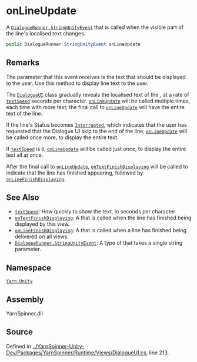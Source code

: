 # onLineUpdate

A [`DialogueRunner.StringUnityEvent`](../dialoguerunner.stringunityevent.md) that is called when the visible part of the line's localised text changes.

```csharp
public DialogueRunner.StringUnityEvent onLineUpdate
```

## Remarks

The  parameter that this event receives is the text that should be displayed to the user. Use this method to display line text to the user.

The [`DialogueUI`](./) class gradually reveals the localised text of the , at a rate of [`textSpeed`](dialogueui.textspeed.md) seconds per character. [`onLineUpdate`](dialogueui.onlineupdate.md) will be called multiple times, each time with more text; the final call to [`onLineUpdate`](dialogueui.onlineupdate.md) will have the entire text of the line.

If the line's Status becomes [`Interrupted`](../linestatus/linestatus.interrupted.md), which indicates that the user has requested that the Dialogue UI skip to the end of the line, [`onLineUpdate`](dialogueui.onlineupdate.md) will be called once more, to display the entire text.

If [`textSpeed`](dialogueui.textspeed.md) is `0`, [`onLineUpdate`](dialogueui.onlineupdate.md) will be called just once, to display the entire text all at once.

After the final call to [`onLineUpdate`](dialogueui.onlineupdate.md), [`onTextFinishDisplaying`](dialogueui.ontextfinishdisplaying.md) will be called to indicate that the line has finished appearing, followed by [`onLineFinishDisplaying`](dialogueui.onlinefinishdisplaying.md).

## See Also

* [`textSpeed`](dialogueui.textspeed.md): How quickly to show the text, in seconds per character
* [`onTextFinishDisplaying`](dialogueui.ontextfinishdisplaying.md): A  that is called when the line has finished being displayed by this view.
* [`onLineFinishDisplaying`](dialogueui.onlinefinishdisplaying.md): A  that is called when a line has finished being delivered on all views.
* [`DialogueRunner.StringUnityEvent`](../dialoguerunner.stringunityevent.md): A type of  that takes a single string parameter.

## Namespace

[`Yarn.Unity`](../)

## Assembly

YarnSpinner.dll

## Source

Defined in [../YarnSpinner-Unity-Dev/Packages/YarnSpinner/Runtime/Views/DialogueUI.cs](https://github.com/YarnSpinnerTool/YarnSpinner-Unity//blob/develop/Runtime/Views/DialogueUI.cs#L213), line 213.

